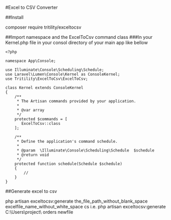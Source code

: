#Excel to CSV Converter

##Install

composer require tritility/exceltocsv

##Import namespace and the ExcelToCsv command class
###In your Kernel.php file in your consol directory of your main app like bellow

```
<?php

namespace App\Console;

use Illuminate\Console\Scheduling\Schedule;
use Laravel\Lumen\Console\Kernel as ConsoleKernel;
use Tritility\ExcelToCsv\ExcelToCsv;

class Kernel extends ConsoleKernel
{
    /**
     * The Artisan commands provided by your application.
     *
     * @var array
     */
    protected $commands = [
       ExcelToCsv::class 
    ];

    /**
     * Define the application's command schedule.
     *
     * @param  \Illuminate\Console\Scheduling\Schedule  $schedule
     * @return void
     */
    protected function schedule(Schedule $schedule)
    {
        //
    }
}

```

##Generate excel to csv

php artisan exceltocsv:generate the_file_path_without_blank_space excelfile_name_without_white_space cs
i.e. php artisan exceltocsv:generate C:\Users\project\ orders newfile
